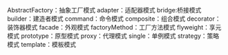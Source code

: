 AbstractFactory：抽象工厂模式
adapter：适配器模式
bridge:桥接模式
builder：建造者模式
command：命令模式
composite：组合模式
decorator：装饰器模式
facade：外观模式
factoryMethod：工厂方法模式
flyweight：享元模式
prototype：原型模式
proxy：代理模式
single：单例模式
strategy：策略模式
template：模板模式
